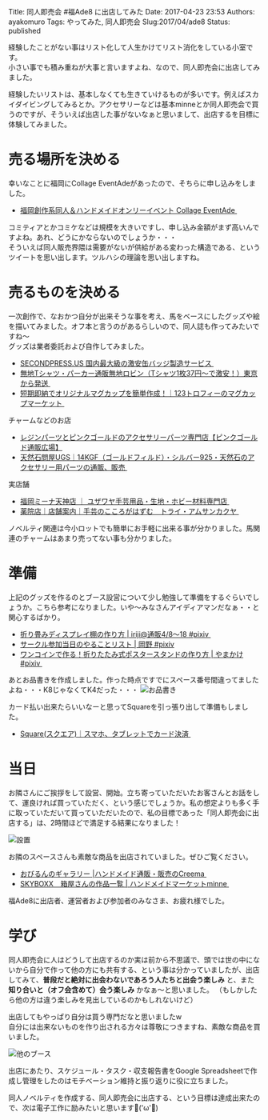 Title: 同人即売会 #福Ade8 に出店してみた
Date: 2017-04-23 23:53
Authors: ayakomuro
Tags:  やってみた, 同人即売会
Slug:2017/04/ade8
Status: published

経験したことがない事はリスト化して人生かけてリスト消化をしている小室です。  
小さい事でも積み重ねが大事と言いますよね、なので、同人即売会に出店してみました。

経験したいリストは、基本しなくても生きていけるものが多いです。例えばスカイダイビングしてみるとか。アクセサリーなどは基本minneとか同人即売会で買うのですが、そういえば出店した事がないなぁと思いまして、出店するを目標に体験してみました。

# 売る場所を決める

幸いなことに福岡にCollage EventAdeがあったので、そちらに申し込みをしました。
*  [福岡創作系同人＆ハンドメイドオンリーイベント Collage EventAde ](http://ridel.dojin.com/Ade/index.html)

コミティアとかコミケなどは規模を大きいですし、申し込み金額がまず高いんですよね。あれ、どうにかならないのでしょうか・・・  
そういえば同人販売界隈は需要がないが供給がある変わった構造である、というツイートを思い出します。ツルハシの理論を思い出しますね。  

# 売るものを決める

一次創作で、なおかつ自分が出来そうな事を考え、馬をベースにしたグッズや絵を描いてみました。オフ本と言うのがあるらしいので、同人誌も作ってみたいですね〜  
グッズは業者委託および自作してみました。

*   [SECONDPRESS.US 国内最大級の激安缶バッジ製造サービス ](https://www.secondpress.us/)
*   [無地Tシャツ・パーカー通販無地ロビン（Tシャツ1枚37円～で激安！）東京から発送 ](http://www.robinfactory.com/)
*   [短期即納でオリジナルマグカップを簡単作成！｜123トロフィーのマグカップマーケット ](http://www.123mugcup.jp/)

チャームなどのお店

*   [レジンパーツとピンクゴールドのアクセサリーパーツ専門店【ピンクゴールド通販広場】](http://pinkgold-hiroba.com/) 
*   [天然石問屋UGS｜14KGF（ゴールドフィルド）・シルバー925・天然石のアクセサリー用パーツの通販、販売 ](http://uniquegemstone.com/)

実店舗

*   [福岡ミーナ天神店 ｜ ユザワヤ手芸用品・生地・ホビー材料専門店 ](http://www.yuzawaya.co.jp/shop/detail/325.html)
*   [薬院店｜店舗案内｜手芸のこころがはずむ　トライ・アムサンカクヤ ](http://www.sankakuya.org/branch/yakuin.php)

ノベルティ関連は今小ロットでも簡単にお手軽に出来る事が分かりました。馬関連のチャームはあまり売ってない事も分かりました。

# 準備

上記のグッズを作るのとブース設営について少し勉強して準備をするぐらいでしょうか。こちら参考になりました。いや〜みなさんアイディアマンだなぁ・・と関心するばかり。

*  [折り畳みディスプレイ棚の作り方 | iriji@通販4/8〜18 #pixiv ](https://www.pixiv.net/member_illust.php?mode=medium&illust_id=27314949)
*   [サークル参加当日のやることリスト | 岡野 #pixiv](https://www.pixiv.net/member_illust.php?mode=medium&illust_id=48470074) 
*   [ワンコインで作る！折りたたみ式ポスタースタンドの作り方 | やまかけ#pixiv ](https://www.pixiv.net/member_illust.php?mode=medium&illust_id=60677291)


あとお品書きを作成しました。作った時点ですでにスペース番号間違ってましたよね・・・K8じゃなくてK4だった・・・
![お品書き]({filename}//images/201704-abe8-300x225.jpg)

カード払い出来たらいいなーと思ってSquareを引っ張り出して準備もしました。
*   [Square(スクエア)｜スマホ、タブレットでカード決済 ](https://squareup.com/jp)

# 当日

お隣さんにご挨拶をして設営、開始。立ち寄っていただいたお客さんとお話をして、運良ければ買っていただく、という感じでしょうか。私の想定よりも多く手に取っていただいて買っていただいたので、私の目標であった「同人即売会に出店する」は、2時間ほどで満足する結果になりました！

![設置]({filename}/images/IMG_20170423_121236.jpg)


お隣のスペースさんも素敵な商品を出店されていました。ぜひご覧ください。

*   [おびるんのギャラリー |ハンドメイド通販・販売のCreema ](https://www.creema.jp/creator/1408240)
*   [SKYBOXX　箱屋さんの作品一覧 | ハンドメイドマーケットminne ](https://minne.com/@skyboxx)

福Ade8に出店者、運営者および参加者のみなさま、お疲れ様でした。


# 学び

同人即売会に人はどうして出店するのか実は前から不思議で、頭では世の中にないから自分で作って他の方にも共有する、という事は分かっていましたが、出店してみて、**普段だと絶対に出会わないであろう人たちと出会う楽しみ** と、また **知り合いと（オフ会含めて）会う楽しみ** かなぁ〜と思いました。
（もしかしたら他の方は違う楽しみを見出しているのかもしれないけど）

出店してもやっぱり自分は買う専門だなと思いましたw  
自分には出来ないものを作り出される方々は尊敬につきますね、素敵な商品を買いました。

![他のブース]({filename}/images/IMG_20170423_174333.jpg)


出店にあたり、スケジュール・タスク・収支報告書をGoogle
Spreadsheetで作成し管理をしたのはモチベーション維持と振り返りに役に立ちました。

同人ノベルティを作成する、同人即売会に出店する、という目標は達成出来たので、次は電子工作に励みたいと思います💪('ω'💪)
